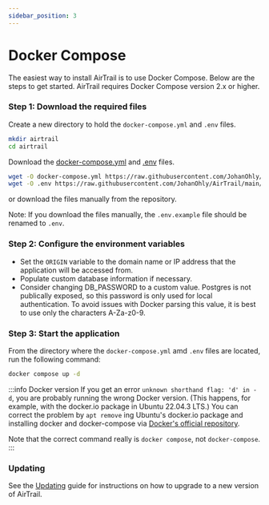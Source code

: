 ```yaml
---
sidebar_position: 3
---
```


# Docker Compose

The easiest way to install AirTrail is to use Docker Compose.
Below are the steps to get started.
AirTrail requires Docker Compose version 2.x or higher.

### Step 1: Download the required files

Create a new directory to hold the `docker-compose.yml` and `.env` files.

```bash
mkdir airtrail
cd airtrail
```

Download the [docker-compose.yml](https://raw.githubusercontent.com/JohanOhly/AirTrail/main/docker-compose.yml) and [.env](https://raw.githubusercontent.com/JohanOhly/AirTrail/main/.env.example) files.

```bash
wget -O docker-compose.yml https://raw.githubusercontent.com/JohanOhly/AirTrail/main/docker-compose.yml
wget -O .env https://raw.githubusercontent.com/JohanOhly/AirTrail/main/.env.example
```

or download the files manually from the repository.

Note: If you download the files manually, the `.env.example` file should be renamed to `.env`.

### Step 2: Configure the environment variables

- Set the `ORIGIN` variable to the domain name or IP address that the application will be accessed from.
- Populate custom database information if necessary.
- Consider changing DB_PASSWORD to a custom value. Postgres is not publically exposed, so this password is only used for
  local authentication. To avoid issues with Docker parsing this value, it is best to use only the characters A-Za-z0-9.

### Step 3: Start the application

From the directory where the `docker-compose.yml` amd `.env` files are located, run the following command:

```bash
docker compose up -d
```

:::info Docker version
If you get an error `unknown shorthand flag: 'd' in -d`, you are probably running the wrong Docker version. (This
happens, for example, with the docker.io package in Ubuntu 22.04.3 LTS.) You can correct the problem by `apt remove`
ing
Ubuntu's docker.io package and installing docker and docker-compose
via [Docker's official repository](https://docs.docker.com/engine/install/ubuntu/#install-using-the-repository).

Note that the correct command really is `docker compose`, not `docker-compose`.
:::

### Updating

See the [Updating](/docs/install/updating) guide for instructions on how to upgrade to a new version of AirTrail.
